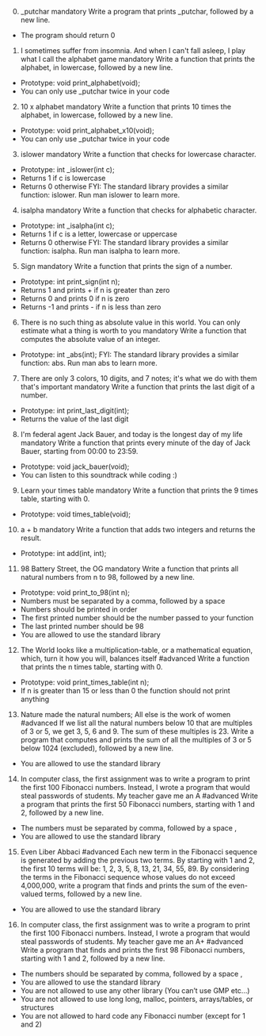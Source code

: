 0. _putchar
mandatory
Write a program that prints _putchar, followed by a new line.

* The program should return 0

1. I sometimes suffer from insomnia. And when I can't fall asleep, I play what I call the alphabet game
mandatory
Write a function that prints the alphabet, in lowercase, followed by a new line.

* Prototype: void print_alphabet(void);
* You can only use _putchar twice in your code

2. 10 x alphabet
mandatory
Write a function that prints 10 times the alphabet, in lowercase, followed by a new line.

* Prototype: void print_alphabet_x10(void);
* You can only use _putchar twice in your code

3. islower
mandatory
Write a function that checks for lowercase character.

* Prototype: int _islower(int c);
* Returns 1 if c is lowercase
* Returns 0 otherwise
FYI: The standard library provides a similar function: islower. Run man islower to learn more.

4. isalpha
mandatory
Write a function that checks for alphabetic character.

* Prototype: int _isalpha(int c);
* Returns 1 if c is a letter, lowercase or uppercase
* Returns 0 otherwise
FYI: The standard library provides a similar function: isalpha. Run man isalpha to learn more.

5. Sign
mandatory
Write a function that prints the sign of a number.

* Prototype: int print_sign(int n);
* Returns 1 and prints + if n is greater than zero
* Returns 0 and prints 0 if n is zero
* Returns -1 and prints - if n is less than zero

6. There is no such thing as absolute value in this world. You can only estimate what a thing is worth to you
mandatory
Write a function that computes the absolute value of an integer.

* Prototype: int _abs(int);
FYI: The standard library provides a similar function: abs. Run man abs to learn more.

7. There are only 3 colors, 10 digits, and 7 notes; it's what we do with them that's important
mandatory
Write a function that prints the last digit of a number.

* Prototype: int print_last_digit(int);
* Returns the value of the last digit

8. I'm federal agent Jack Bauer, and today is the longest day of my life
mandatory
Write a function that prints every minute of the day of Jack Bauer, starting from 00:00 to 23:59.

* Prototype: void jack_bauer(void);
* You can listen to this soundtrack while coding :)

9. Learn your times table
mandatory
Write a function that prints the 9 times table, starting with 0.

* Prototype: void times_table(void);

10. a + b
mandatory
Write a function that adds two integers and returns the result.

* Prototype: int add(int, int);

11. 98 Battery Street, the OG
mandatory
Write a function that prints all natural numbers from n to 98, followed by a new line.

* Prototype: void print_to_98(int n);
* Numbers must be separated by a comma, followed by a space
* Numbers should be printed in order
* The first printed number should be the number passed to your function
* The last printed number should be 98
* You are allowed to use the standard library

12. The World looks like a multiplication-table, or a mathematical equation, which, turn it how you will, balances itself
#advanced
Write a function that prints the n times table, starting with 0.

* Prototype: void print_times_table(int n);
* If n is greater than 15 or less than 0 the function should not print anything

13. Nature made the natural numbers; All else is the work of women
#advanced
If we list all the natural numbers below 10 that are multiples of 3 or 5, we get 3, 5, 6 and 9. The sum of these multiples is 23. Write a program that computes and prints the sum of all the multiples of 3 or 5 below 1024 (excluded), followed by a new line.

* You are allowed to use the standard library

14. In computer class, the first assignment was to write a program to print the first 100 Fibonacci numbers. Instead, I wrote a program that would steal passwords of students. My teacher gave me an A
#advanced
Write a program that prints the first 50 Fibonacci numbers, starting with 1 and 2, followed by a new line.

* The numbers must be separated by comma, followed by a space ,
* You are allowed to use the standard library

15. Even Liber Abbaci
#advanced
Each new term in the Fibonacci sequence is generated by adding the previous two terms. By starting with 1 and 2, the first 10 terms will be: 1, 2, 3, 5, 8, 13, 21, 34, 55, 89. By considering the terms in the Fibonacci sequence whose values do not exceed 4,000,000, write a program that finds and prints the sum of the even-valued terms, followed by a new line.

* You are allowed to use the standard library

16. In computer class, the first assignment was to write a program to print the first 100 Fibonacci numbers. Instead, I wrote a program that would steal passwords of students. My teacher gave me an A+
#advanced
Write a program that finds and prints the first 98 Fibonacci numbers, starting with 1 and 2, followed by a new line.

* The numbers should be separated by comma, followed by a space ,
* You are allowed to use the standard library
* You are not allowed to use any other library (You can’t use GMP etc…)
* You are not allowed to use long long, malloc, pointers, arrays/tables, or structures
* You are not allowed to hard code any Fibonacci number (except for 1 and 2)
